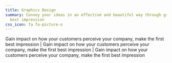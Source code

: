 ```yaml
---
title: Graphics Design
summary: Convey your ideas in an effective and beautiful way through graphics.
  best impression
css_icon: fa fa-picture-o
---
```

Gain impact on how your customers perceive your company, make the first best impression | Gain impact on how your customers perceive your company, make the first best impression | Gain impact on how your customers perceive your company, make the first best impression
